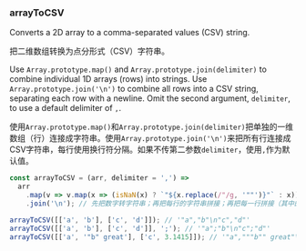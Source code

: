 ### arrayToCSV

Converts a 2D array to a comma-separated values (CSV) string.

把二维数组转换为点分形式（CSV）字符串。

Use `Array.prototype.map()` and `Array.prototype.join(delimiter)` to combine individual 1D arrays (rows) into strings.
Use `Array.prototype.join('\n')` to combine all rows into a CSV string, separating each row with a newline.
Omit the second argument, `delimiter`, to use a default delimiter of `,`.

使用`Array.prototype.map()`和`Array.prototype.join(delimiter)`把单独的一维数组（行）连接成字符串。使用`Array.prototype.join('\n')`来把所有行连接成CSV字符串，每行使用换行符分隔。如果不传第二参数`delimiter`，使用`,`作为默认值。

```js
const arrayToCSV = (arr, delimiter = ',') =>
  arr
    .map(v => v.map(x => (isNaN(x) ? `"${x.replace(/"/g, '""')}"` : x)).join(delimiter))
    .join('\n'); // 先把数字转字符串；再把每行的字符串拼接；再把每一行拼接（其中的“"”按照CSV的规则进行转义）
```

```js
arrayToCSV([['a', 'b'], ['c', 'd']]); // '"a","b"\n"c","d"'
arrayToCSV([['a', 'b'], ['c', 'd']], ';'); // '"a";"b"\n"c";"d"'
arrayToCSV([['a', '"b" great'], ['c', 3.1415]]); // '"a","""b"" great"\n"c",3.1415'
```
